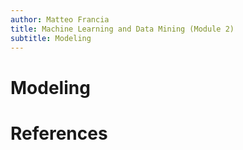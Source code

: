 ```yaml
---
author: Matteo Francia
title: Machine Learning and Data Mining (Module 2)
subtitle: Modeling
---
```


# Modeling

# References